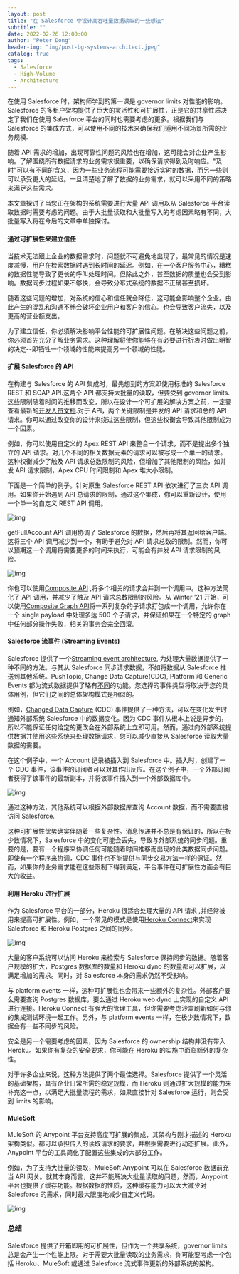 ```yaml
---
layout: post
title: "在 Salesforce 中设计高吞吐量数据读取的一些想法"
subtitle: ""
date: 2022-02-26 12:00:00
author: "Peter Dong"
header-img: "img/post-bg-systems-architect.jpeg"
catalog: true
tags:
  - Salesforce
  - High-Volume
  - Architecture
---
```


在使用 Salesforce 时，架构师学到的第一课是 governor limits 对性能的影响。Salesforce 的多租户架构提供了巨大的灵活性和可扩展性，正是它的共享性质决定了我们在使用 Salesforce 平台的同时也需要考虑的更多。根据我们与 Salesforce 的集成方式，可以使用不同的技术来确保我们适用不同场景所需的业务规模.

随着 API 需求的增加，出现可靠性问题的风险也在增加，这可能会对企业产生影响。了解围绕所有数据请求的业务需求很重要，以确保请求得到及时响应。"及时"可以有不同的含义，因为一些业务流程可能需要接近实时的数据，而另一些则可以承受更大的延迟。一旦清楚地了解了数据的业务需求，就可以采用不同的策略来满足这些需求。

本文章探讨了当您正在架构的系统需要进行大量 API 调用以从 Salesforce 平台读取数据时需要考虑的问题。由于大批量读取和大批量写入的考虑因素略有不同，大批量写入将在今后的文章中单独探讨。


#### 通过可扩展性来建立信任

当技术无法跟上企业的数据需求时，问题就不可避免地出现了。最常见的情况是速度减慢，用户在检索数据时遇到长时间的延迟。例如，在一个客户服务中心，糟糕的数据性能导致了更长的呼叫处理时间。但除此之外，甚至数据的质量也会受到影响。数据同步过程如果不够快，会导致分布式系统的数据不正确甚至损坏。

随着这些问题的增加，对系统的信心和信任就会降低，这可能会影响整个企业。由此产生的混乱和沟通不畅会破坏企业用户和客户的信心。也会导致客户流失，以及更高的营业额支出。

为了建立信任，你必须解决影响平台性能的可扩展性问题。在解决这些问题之前，你必须首先充分了解业务需求。这种理解将使你能够在有必要进行折衷时做出明智的决定--即牺牲一个领域的性能来提高另一个领域的性能。

#### 扩展 Salesforce 的 API

在构建与 Salesforce 的 API 集成时，最先想到的方案即使用标准的 Salesforce REST 和 SOAP API.这两个 API 都支持大批量的读取，但要受到 governor limits.这些限制随着时间的推移而改变，所以在设计一个可扩展的解决方案之前，一定要查看最新的[开发人员文档](https://developer.salesforce.com/docs/atlas.en-us.salesforce_app_limits_cheatsheet.meta/salesforce_app_limits_cheatsheet/salesforce_app_limits_platform_api.htm).对于 API，两个关键限制是并发的 API 请求和总的 API 请求。你可以通过改变你的设计来绕过这些限制，但这些权衡会导致其他限制成为一个因素。

例如，你可以使用自定义的 Apex REST API 来整合一个请求，而不是提出多个独立的 API 请求。对几个不同的相关数据元素的请求可以被写成一个单一的请求。这种权衡减少了触及 API 请求总数限制的风险，但增加了其他限制的风险，如并发 API 请求限制，Apex CPU 时间限制和 Apex 堆大小限制。

下面是一个简单的例子。针对原生 Salesforce REST API 依次进行了三次 API 调用。如果你开始遇到 API 总请求的限制，通过这个集成，你可以重新设计，使用一个单一的自定义 REST API 调用。

![img](/img/in-post/post-rest-api-01.jpeg)

getFullAccount API 调用协调了 Salesforce 的数据，然后再将其返回给客户端。这将三个 API 调用减少到一个，有助于避免对 API 请求总数的限制。然而，你可以预期这一个调用将需要更多的时间来执行，可能会有并发 API 请求限制的风险。

![img](/img/in-post/post-rest-api-02.jpeg)

你也可以使用[Composite API](https://developer.salesforce.com/docs/atlas.en-us.api_rest.meta/api_rest/resources_composite.htm) ,将多个相关的请求合并到一个调用中。这种方法简化了 API 调用，并减少了触及 API 请求总数限制的风险。从 Winter '21 开始，可以使用[Composite Graph API](https://developer.salesforce.com/docs/atlas.en-us.api_rest.meta/api_rest/resources_composite_graph_introduction.htm)将一系列复杂的子请求打包成一个调用，允许你在一个 single payload 中处理多达 500 个子请求，并保证如果在一个特定的 graph 中任何部分操作失败，相关的事务会完全回滚。

#### Salesforce 流事件 (Streaming Events)

Salesforce 提供了一个[Streaming event architecture](https://developer.salesforce.com/docs/atlas.en-us.api_streaming.meta/api_streaming/intro_stream.htm), 为处理大量数据提供了一种不同的方法。与其从 Salesforce 同步请求数据，不如将数据从 Salesforce 推送到其他系统。PushTopic, Change Data Capture(CDC), Platform 和 Generic Events 都为流式数据提供了略有[不同](https://developer.salesforce.com/docs/atlas.en-us.226.0.api_streaming.meta/api_streaming/event_comparison.htm)的功能。您选择的事件类型将取决于您的具体用例，但它们之间的总体架构模式是相似的。

例如，[Changed Data Capture](https://developer.salesforce.com/docs/atlas.en-us.change_data_capture.meta/change_data_capture/cdc_intro.htm) (CDC) 事件提供了一种方法，可以在变化发生时通知外部系统 Salesforce 中的数据变化。因为 CDC 事件从根本上说是异步的，所以不能保证任何给定的更改会在外部系统上立即可用。然而，通过向外部系统提供数据并使用这些系统来处理数据请求，您可以减少直接从 Salesforce 读取大量数据的需要。

在这个例子中，一个 Account 记录被插入到 Salesforce 中。插入时，创建了一个 CDC 事件，该事件的订阅者可以对其作出反应。在这个例子中，一个外部订阅者获得了该事件的最新副本，并将该事件插入到一个外部数据库中。

![img](/img/in-post/post-rest-api-03.jpeg)

通过这种方法，其他系统可以根据外部数据库查询 Account 数据，而不需要直接访问 Salesforce.

这种可扩展性优势确实伴随着一些复杂性。消息传递并不总是有保证的，所以在极少数情况下，Salesforce 中的变化可能会丢失，导致与外部系统的同步问题。重要的是，要有一个程序来协调任何可能随着时间推移而出现的此类数据同步问题。即使有一个程序来协调，CDC 事件也不能提供与同步交易方法一样的保证。然而，如果你的业务需求能在这些限制下得到满足，平台事件在可扩展性方面会有巨大的收益。

#### 利用 Heroku 进行扩展

作为 Salesforce 平台的一部分，Heroku 很适合处理大量的 API 请求 ,并经常被用来提高可扩展性。例如，一个常见的模式是使用[Heroku Connect](https://www.heroku.com/connect)来实现 Salesforce 和 Heroku Postgres 之间的同步。

![img](/img/in-post/post-rest-api-04.jpeg)

大量的客户系统可以访问 Heroku 来检索与 Salesforce 保持同步的数据。随着客户规模的扩大，Postgres 数据库的数量和 Heroku dyno 的数量都可以扩展，以满足增加的需求。同时，对 Salesforce 本身的需求仍然不受影响。

与 platform events 一样，这种可扩展性也会带来一些额外的复杂性。外部客户要么需要查询 Postgres 数据库，要么通过 Heroku web dyno 上实现的自定义 API 进行连接。Heroku Connect 有强大的管理工具，但你需要考虑沙盒刷新如何与你的集成测试环境一起工作。另外，与 platform events 一样，在极少数情况下，数据会有一些不同步的风险。

安全是另一个需要考虑的因素，因为 Salesforce 的 ownership 结构并没有带入 Heroku。如果你有复杂的安全要求，你可能在 Heroku 的实施中面临额外的复杂性。

对于许多企业来说，这种方法提供了两个最佳选择。Salesforce 提供了一个灵活的基础架构，具有企业日常所需的稳定规模，而 Heroku 则通过扩大规模的能力来补充这一点，以满足大批量流程的需求，如果直接针对 Salesforce 运行，则会受到 limits 的影响。

#### MuleSoft

MuleSoft 的 Anypoint 平台支持高度可扩展的集成，其架构与刚才描述的 Heroku 架构类似。都可以承担传入的读取请求的要求，并根据需要进行动态扩展。此外，Anypoint 平台的工具简化了配置这些集成的大部分工作。

例如，为了支持大批量的读取，MuleSoft Anypoint 可以在 Salesforce 数据前充当 API 网关。就其本身而言，这并不能解决大批量读取的问题，然而，Anypoint 平台也提供了缓存功能。根据数据的性质，这种缓存能力可以大大减少对 Salesforce 的需求，同时最大限度地减少自定义代码。

![img](/img/in-post/post-rest-api-05.jpeg)

### 总结 

Salesforce 提供了开箱即用的可扩展性，但作为一个共享系统，governor limits 总是会产生一个性能上限。对于需要大批量读取的业务需求，你可能要考虑一个包括 Heroku、MuleSoft 或通过 Salesforce 流式事件更新的外部系统的架构。
